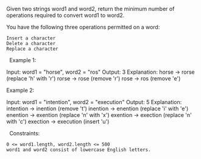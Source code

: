 Given two strings word1 and word2, return the minimum number of operations required to convert word1 to word2.

You have the following three operations permitted on a word:


	Insert a character
	Delete a character
	Replace a character


 
Example 1:

Input: word1 = "horse", word2 = "ros"
Output: 3
Explanation: 
horse -> rorse (replace 'h' with 'r')
rorse -> rose (remove 'r')
rose -> ros (remove 'e')


Example 2:

Input: word1 = "intention", word2 = "execution"
Output: 5
Explanation: 
intention -> inention (remove 't')
inention -> enention (replace 'i' with 'e')
enention -> exention (replace 'n' with 'x')
exention -> exection (replace 'n' with 'c')
exection -> execution (insert 'u')


 
Constraints:


	0 <= word1.length, word2.length <= 500
	word1 and word2 consist of lowercase English letters.

